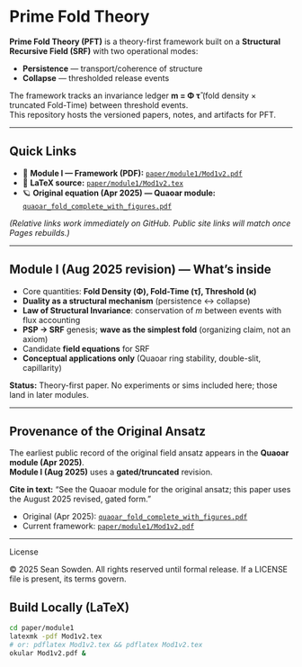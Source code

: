 # Prime Fold Theory

**Prime Fold Theory (PFT)** is a theory-first framework built on a **Structural Recursive Field (SRF)** with two operational modes:
- **Persistence** — transport/coherence of structure
- **Collapse** — thresholded release events

The framework tracks an invariance ledger **m = Φ τ̄** (fold density × truncated Fold-Time) between threshold events.  
This repository hosts the versioned papers, notes, and artifacts for PFT.

---

## Quick Links

- 📄 **Module I — Framework (PDF):** [`paper/module1/Mod1v2.pdf`](paper/module1/Mod1v2.pdf)  
- 🧪 **LaTeX source:** [`paper/module1/Mod1v2.tex`](paper/module1/Mod1v2.tex)  
- 🪐 **Original equation (Apr 2025) — Quaoar module:** [`quaoar_fold_complete_with_figures.pdf`](quaoar_fold_complete_with_figures.pdf)

*(Relative links work immediately on GitHub. Public site links will match once Pages rebuilds.)*

---

## Module I (Aug 2025 revision) — What’s inside

- Core quantities: **Fold Density (Φ), Fold-Time (τ̄), Threshold (κ)**
- **Duality as a structural mechanism** (persistence ↔ collapse)
- **Law of Structural Invariance**: conservation of *m* between events with flux accounting
- **PSP → SRF** genesis; **wave as the simplest fold** (organizing claim, not an axiom)
- Candidate **field equations** for SRF
- **Conceptual applications only** (Quaoar ring stability, double-slit, capillarity)

**Status:** Theory-first paper. No experiments or sims included here; those land in later modules.

---

## Provenance of the Original Ansatz

The earliest public record of the original field ansatz appears in the **Quaoar module (Apr 2025)**.  
**Module I (Aug 2025)** uses a **gated/truncated** revision.

**Cite in text:** “See the Quaoar module for the original ansatz; this paper uses the August 2025 revised, gated form.”

- Original (Apr 2025): [`quaoar_fold_complete_with_figures.pdf`](quaoar_fold_complete_with_figures.pdf)  
- Current framework: [`paper/module1/Mod1v2.pdf`](paper/module1/Mod1v2.pdf)

---

License

© 2025 Sean Sowden. All rights reserved until formal release.
If a LICENSE file is present, its terms govern.


## Build Locally (LaTeX)

```bash
cd paper/module1
latexmk -pdf Mod1v2.tex
# or: pdflatex Mod1v2.tex && pdflatex Mod1v2.tex
okular Mod1v2.pdf &
